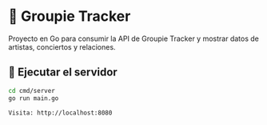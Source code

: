 # 🎸 Groupie Tracker

Proyecto en Go para consumir la API de Groupie Tracker y mostrar datos de artistas, conciertos y relaciones.

## 🚀 Ejecutar el servidor

```bash
cd cmd/server
go run main.go

Visita: http://localhost:8080
